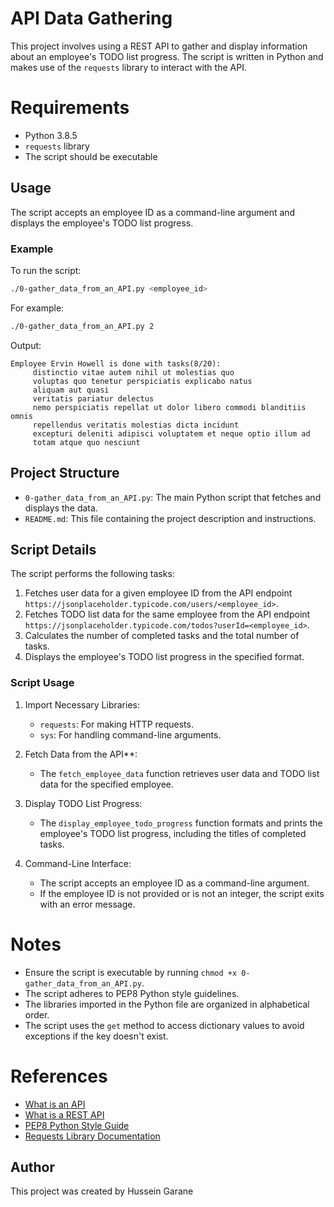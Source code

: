 # API Data Gathering

This project involves using a REST API to gather and display information about an employee's TODO list progress. The script is written in Python and makes use of the `requests` library to interact with the API.

# Requirements

- Python 3.8.5
- `requests` library
- The script should be executable

## Usage

The script accepts an employee ID as a command-line argument and displays the employee's TODO list progress.

### Example

To run the script:

```sh
./0-gather_data_from_an_API.py <employee_id>
```

For example:

```sh
./0-gather_data_from_an_API.py 2
```

Output:

```
Employee Ervin Howell is done with tasks(8/20):
     distinctio vitae autem nihil ut molestias quo
     voluptas quo tenetur perspiciatis explicabo natus
     aliquam aut quasi
     veritatis pariatur delectus
     nemo perspiciatis repellat ut dolor libero commodi blanditiis omnis
     repellendus veritatis molestias dicta incidunt
     excepturi deleniti adipisci voluptatem et neque optio illum ad
     totam atque quo nesciunt
```

## Project Structure

- `0-gather_data_from_an_API.py`: The main Python script that fetches and displays the data.
- `README.md`: This file containing the project description and instructions.

## Script Details

The script performs the following tasks:

1. Fetches user data for a given employee ID from the API endpoint `https://jsonplaceholder.typicode.com/users/<employee_id>`.
2. Fetches TODO list data for the same employee from the API endpoint `https://jsonplaceholder.typicode.com/todos?userId=<employee_id>`.
3. Calculates the number of completed tasks and the total number of tasks.
4. Displays the employee's TODO list progress in the specified format.

### Script Usage

1. Import Necessary Libraries:
    - `requests`: For making HTTP requests.
    - `sys`: For handling command-line arguments.

2. Fetch Data from the API**:
    - The `fetch_employee_data` function retrieves user data and TODO list data for the specified employee.

3. Display TODO List Progress:
    - The `display_employee_todo_progress` function formats and prints the employee's TODO list progress, including the titles of completed tasks.

4. Command-Line Interface:
    - The script accepts an employee ID as a command-line argument.
    - If the employee ID is not provided or is not an integer, the script exits with an error message.

# Notes

- Ensure the script is executable by running `chmod +x 0-gather_data_from_an_API.py`.
- The script adheres to PEP8 Python style guidelines.
- The libraries imported in the Python file are organized in alphabetical order.
- The script uses the `get` method to access dictionary values to avoid exceptions if the key doesn't exist.

# References

- [What is an API](https://www.programmableweb.com/api-university/what-are-apis-and-how-do-they-work)
- [What is a REST API](https://restfulapi.net/)
- [PEP8 Python Style Guide](https://www.python.org/dev/peps/pep-0008/)
- [Requests Library Documentation](https://docs.python-requests.org/en/master/)

## Author

This project was created by Hussein Garane

